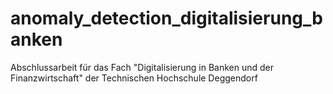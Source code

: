 # anomaly_detection_digitalisierung_banken
Abschlussarbeit für das Fach "Digitalisierung in Banken und der Finanzwirtschaft" der Technischen Hochschule Deggendorf
